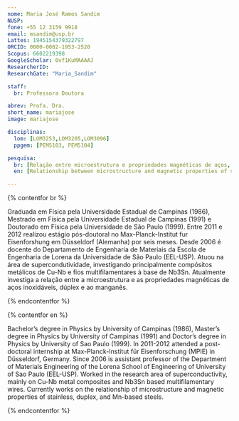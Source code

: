 ```yaml
---
nome: Maria José Ramos Sandim
NUSP:
fone: +55 12 3159 9918
email: msandim@usp.br
Lattes: 1945154379322797
ORCID: 0000-0002-1953-2520
Scopus: 6602219398
GoogleScholar: 0vf1KuMAAAAJ
ResearcherID:
ResearchGate: "Maria_Sandim"

staff:
  br: Professora Doutora

abrev: Profa. Dra.
short_name: mariajose
image: mariajose

disciplinas:
  lom: [LOM3253,LOM3205,LOM3096]
  ppgem: [PEM5103, PEM5104]

pesquisa:
  br: [Relação entre microestrutura e propriedades magnéticas de aços, Relação entre martensita induzida por deformação e propriedades magnéticas de aços]
  en: [Relationship between microstructure and magnetic properties of steels, Relationship between strain-induced martensite and magnetic properties of steels]

---
```


{% contentfor br %}

Graduada em Física pela Universidade Estadual de Campinas (1986), Mestrado em Física pela Universidade Estadual de Campinas (1991) e Doutorado em Física pela Universidade de São Paulo (1999). Entre 2011 e 2012 realizou estágio pós-doutoral no Max-Planck-Institut fur Eisenforshung em Düsseldorf (Alemanha) por seis meses. Desde 2006 é docente do Departamento de Engenharia de Materiais da Escola de Engenharia de Lorena da Universidade de São Paulo (EEL-USP). Atuou na área de supercondutividade, investigando principalmente compósitos metálicos de Cu-Nb e fios multifilamentares à base de Nb3Sn. Atualmente investiga a relação entre a microestrutura e as propriedades magnéticas de aços inoxidáveis, dúplex e ao manganês.

{% endcontentfor %}

{% contentfor en %}

Bachelor’s degree in Physics by University of Campinas (1986), Master’s degree in Physics by University of Campinas (1991) and Doctor’s degree in Physics by University of Sao Paulo (1999). In 2011-2012 attended a post-doctoral internship at Max-Planck-Institut für Eisenforschung (MPIE) in Düsseldorf, Germany. Since 2006 is assistant professor of the Department of Materials Engineering of the Lorena School of Engineering of University of Sao Paulo (EEL-USP). Worked in the research area of superconductivity, mainly on Cu-Nb metal composites and Nb3Sn based multifilamentary wires. Currently works on the relationship of microstructure and magnetic properties of stainless, duplex, and Mn-based steels.

{% endcontentfor %}
